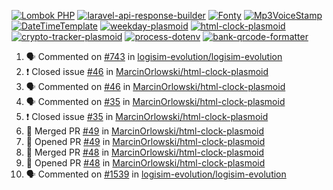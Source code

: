 [![Lombok PHP](https://github-readme-stats.vercel.app/api/pin/?username=MarcinOrlowski&repo=lombok-php&theme=default&hide_border=true&title_color=87c9c3&text_color=62696d&icon_color=636a6d&bg_color=30393e)](https://github.com/MarcinOrlowski/lombok-php)
[![laravel-api-response-builder](https://github-readme-stats.vercel.app/api/pin/?username=MarcinOrlowski&repo=laravel-api-response-builder&theme=default&hide_border=true&title_color=87c9c3&text_color=62696d&icon_color=636a6d&bg_color=30393e)](https://github.com/MarcinOrlowski/laravel-api-response-builder)
[![Fonty](https://github-readme-stats.vercel.app/api/pin/?username=MarcinOrlowski&repo=Fonty&theme=default&hide_border=true&title_color=87c9c3&text_color=62696d&icon_color=636a6d&bg_color=30393e)](https://github.com/MarcinOrlowski/Fonty)
[![Mp3VoiceStamp](https://github-readme-stats.vercel.app/api/pin/?username=MarcinOrlowski&repo=Mp3VoiceStamp&theme=default&hide_border=true&title_color=87c9c3&text_color=62696d&icon_color=636a6d&bg_color=30393e)](https://github.com/MarcinOrlowski/Mp3VoiceStamp)
[![DateTimeTemplate](https://github-readme-stats.vercel.app/api/pin/?username=MarcinOrlowski&repo=DateTimeTemplate&theme=default&hide_border=true&title_color=87c9c3&text_color=62696d&icon_color=636a6d&bg_color=30393e)](https://github.com/MarcinOrlowski/DateTimeTemplate)
[![weekday-plasmoid](https://github-readme-stats.vercel.app/api/pin/?username=MarcinOrlowski&repo=weekday-plasmoid&theme=default&hide_border=true&title_color=87c9c3&text_color=62696d&icon_color=636a6d&bg_color=30393e)](https://github.com/MarcinOrlowski/weekday-plasmoid)
[![html-clock-plasmoid](https://github-readme-stats.vercel.app/api/pin/?username=MarcinOrlowski&repo=html-clock-plasmoid&theme=default&hide_border=true&title_color=87c9c3&text_color=62696d&icon_color=636a6d&bg_color=30393e)](https://github.com/MarcinOrlowski/html-clock-plasmoid)
[![crypto-tracker-plasmoid](https://github-readme-stats.vercel.app/api/pin/?username=MarcinOrlowski&repo=crypto-tracker-plasmoid&theme=default&hide_border=true&title_color=87c9c3&text_color=62696d&icon_color=636a6d&bg_color=30393e)](https://github.com/MarcinOrlowski/crypto-tracker-plasmoid)
[![process-dotenv](https://github-readme-stats.vercel.app/api/pin/?username=MarcinOrlowski&repo=process-dotenv&theme=default&hide_border=true&title_color=87c9c3&text_color=62696d&icon_color=636a6d&bg_color=30393e)](https://github.com/MarcinOrlowski/process-dotenv)
[![bank-qrcode-formatter](https://github-readme-stats.vercel.app/api/pin/?username=MarcinOrlowski&repo=bank-qrcode-formatter&theme=default&hide_border=true&title_color=87c9c3&text_color=62696d&icon_color=636a6d&bg_color=30393e)](https://github.com/MarcinOrlowski/bank-qrcode-formatter)

<!--START_SECTION:activity-->
1. 🗣 Commented on [#743](https://github.com/logisim-evolution/logisim-evolution/issues/743) in [logisim-evolution/logisim-evolution](https://github.com/logisim-evolution/logisim-evolution)
2. ❗️ Closed issue [#46](https://github.com/MarcinOrlowski/html-clock-plasmoid/issues/46) in [MarcinOrlowski/html-clock-plasmoid](https://github.com/MarcinOrlowski/html-clock-plasmoid)
3. 🗣 Commented on [#46](https://github.com/MarcinOrlowski/html-clock-plasmoid/issues/46) in [MarcinOrlowski/html-clock-plasmoid](https://github.com/MarcinOrlowski/html-clock-plasmoid)
4. 🗣 Commented on [#35](https://github.com/MarcinOrlowski/html-clock-plasmoid/issues/35) in [MarcinOrlowski/html-clock-plasmoid](https://github.com/MarcinOrlowski/html-clock-plasmoid)
5. ❗️ Closed issue [#35](https://github.com/MarcinOrlowski/html-clock-plasmoid/issues/35) in [MarcinOrlowski/html-clock-plasmoid](https://github.com/MarcinOrlowski/html-clock-plasmoid)
6. 🎉 Merged PR [#49](https://github.com/MarcinOrlowski/html-clock-plasmoid/pull/49) in [MarcinOrlowski/html-clock-plasmoid](https://github.com/MarcinOrlowski/html-clock-plasmoid)
7. 💪 Opened PR [#49](https://github.com/MarcinOrlowski/html-clock-plasmoid/pull/49) in [MarcinOrlowski/html-clock-plasmoid](https://github.com/MarcinOrlowski/html-clock-plasmoid)
8. 🎉 Merged PR [#48](https://github.com/MarcinOrlowski/html-clock-plasmoid/pull/48) in [MarcinOrlowski/html-clock-plasmoid](https://github.com/MarcinOrlowski/html-clock-plasmoid)
9. 💪 Opened PR [#48](https://github.com/MarcinOrlowski/html-clock-plasmoid/pull/48) in [MarcinOrlowski/html-clock-plasmoid](https://github.com/MarcinOrlowski/html-clock-plasmoid)
10. 🗣 Commented on [#1539](https://github.com/logisim-evolution/logisim-evolution/issues/1539) in [logisim-evolution/logisim-evolution](https://github.com/logisim-evolution/logisim-evolution)
<!--END_SECTION:activity-->

